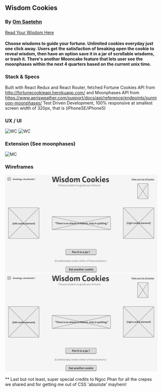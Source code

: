 ## Wisdom Cookies 
### By [Om Saetehn](https://github.com/chunktooth)
[Read Your Wisdom Here](http://wisdom-cookies.surge.sh/)

#### Choose wisdoms to guide your fortune. Unlimited cookies everyday just one click away. Users get the satisfaction of breaking open the cookie to reveal wisdom, then have an option save it in a jar of scrollable wisdoms, or trash it. There's another Mooncake feature that lets user see the moonphases within the next 4 quarters based on the current unix time.

### Stack & Specs
Built with React Redux and React Router, fetched Fortune Cookies API from http://fortunecookieapi.herokuapp.com/ and Moonphases API from https://www.aerisweather.com/support/docs/api/reference/endpoints/sunmoon-moonphases/ Test Driven Development, 100% responsive at smallest screen width of 320px, that is (iPhoneSE/iPhone5)

### UX / UI 
![WC](https://github.com/chunktooth/wisdom-cookies/blob/master/src/images/wisdom-cookies.png)
![WC](https://github.com/chunktooth/wisdom-cookies/blob/master/src/images/wisdom-cookie-open.png)

### Extension (See moonphases)
![MC](https://github.com/chunktooth/wisdom-cookies/blob/master/src/images/wisdom-cookie-moons.png)

### Wireframes
![B4](https://github.com/chunktooth/wisdom-cookies/blob/master/src/images/wisdom-cookie-wireframe.png)
![B4](https://github.com/chunktooth/wisdom-cookies/blob/master/src/images/wisdom-cookie-wireframe.png)

** Last but not least, super special credits to Ngoc Phan for all the crepes we shared and for getting me out of CSS 'absolute' mayhem!

